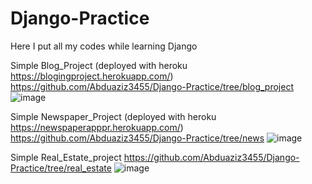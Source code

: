 # Django-Practice
Here I put all my codes while learning Django

Simple Blog_Project (deployed with heroku https://blogingproject.herokuapp.com/)
https://github.com/Abduaziz3455/Django-Practice/tree/blog_project
![image](https://user-images.githubusercontent.com/93714453/205081318-46aa4635-7876-404f-be84-567a3488b2fe.png)


Simple Newspaper_Project (deployed with heroku https://newspaperapppr.herokuapp.com/)
https://github.com/Abduaziz3455/Django-Practice/tree/news
![image](https://user-images.githubusercontent.com/93714453/205081607-01df1ea4-82b0-4c32-94c9-794ac1ac3add.png)


Simple Real_Estate_project
https://github.com/Abduaziz3455/Django-Practice/tree/real_estate
![image](https://user-images.githubusercontent.com/93714453/205082502-2a7970e7-a219-4523-b1dc-af4fff0c9e3c.png)

